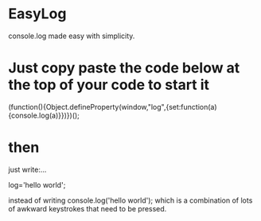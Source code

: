 EasyLog
=======

console.log made easy with simplicity.

Just copy paste the code below at the top of your code to start it
=====
(function(){Object.defineProperty(window,"log",{set:function(a){console.log(a)}})})();

then
====
just write:...

log='hello world';

instead of writing console.log('hello world'); 
which is a combination of lots of awkward keystrokes that need to be pressed. 
